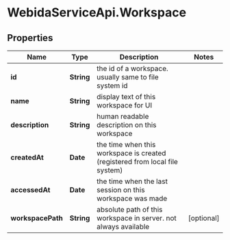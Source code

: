 # WebidaServiceApi.Workspace

## Properties
Name | Type | Description | Notes
------------ | ------------- | ------------- | -------------
**id** | **String** | the id of a workspace. usually same to file system id | 
**name** | **String** | display text of this workspace for UI | 
**description** | **String** | human readable description on this workspace | 
**createdAt** | **Date** | the time when this workspace is created (registered from local file system) | 
**accessedAt** | **Date** | the time when the last session on this workspace was made | 
**workspacePath** | **String** | absolute path of this workspace in server. not always available | [optional] 



